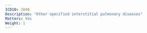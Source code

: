 ```yaml
---
ICD10: J848
Description: "Other specified interstitial pulmonary diseases"
Matters: Yes
Weight: 1
---
```


